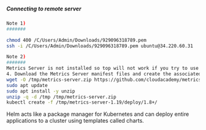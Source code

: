 
##### Connecting to remote server
```bash
Note 1)
#######

chmod 400 /C/Users/Admin/Downloads/929096318789.pem
ssh -i /C/Users/Admin/Downloads/929096318789.pem ubuntu@34.220.60.31

Note 2)
#######
Metrics Server is not installed so top will not work if you try to use it now.
4. Download the Metrics Server manifest files and create the associated Resources:
wget -O /tmp/metrics-server.zip https://github.com/cloudacademy/metrics-server/archive/1.19.zip
sudo apt update
sudo apt install -y unzip
unzip -q -d /tmp /tmp/metrics-server.zip
kubectl create -f /tmp/metrics-server-1.19/deploy/1.8+/

```



 Helm acts like a package manager for Kubernetes and can deploy entire applications to a cluster using templates called charts.
